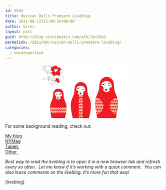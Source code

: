 ```yaml
---
id: 5542
title: Russian Dolls Premiere Liveblog
date: 2011-08-11T22:09:35+00:00
author: Vicki
layout: post
guid: http://blog.vickiboykis.com/wlb/?p=5542
permalink: /2011/08/russian-dolls-premiere-liveblog/
categories:
  - Uncategorized
---
```

<p style="text-align: center;">
  <a href="https://raw.githubusercontent.com/veekaybee/wlb/gh-pages/assets/images/2011/08/japanese_matryoshka.jpg"><img class="aligncenter size-full wp-image-5547" title="japanese_matryoshka" src="https://raw.githubusercontent.com/veekaybee/wlb/gh-pages/assets/images/2011/08/japanese_matryoshka.jpg" alt="" width="270" height="169" /></a>
</p>

For some background reading, check out:

<p style="text-align: left;">
  <a href="http://blog.vickiboykis.com/wlb/2011/07/27/the-russian-jersey-shore-no-one-is-ready/">My blog</a><br /> <a href="http://nymag.com/daily/entertainment/2011/08/russian_dolls.html" target="_blank"> NYMag</a><br /> <a href="http://www.tabletmag.com/arts-and-culture/74713/brighton-beach-memoir/" target="_blank">Tablet </a><br /> <a href="http://www.sheepsheadbites.com/2011/07/first-look-russian-dolls-brighton-beach-reality-show-video-preview/" target="_blank">Other </a>
</p>

_Best way to read the liveblog is to open it in a new browser tab and refresh every so often.  Let me know if it&#8217;s working with a quick comment.  You can also leave comments on the liveblog. It&#8217;s more fun that way!_

[liveblog]
